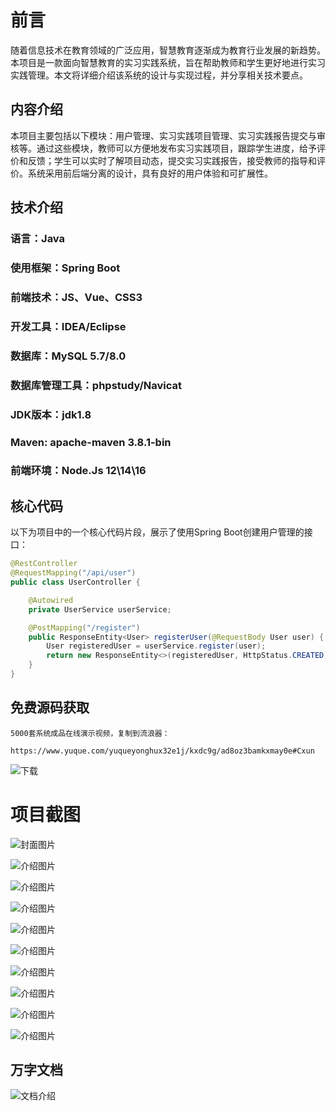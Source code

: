 # 前言

随着信息技术在教育领域的广泛应用，智慧教育逐渐成为教育行业发展的新趋势。本项目是一款面向智慧教育的实习实践系统，旨在帮助教师和学生更好地进行实习实践管理。本文将详细介绍该系统的设计与实现过程，并分享相关技术要点。

## 内容介绍

本项目主要包括以下模块：用户管理、实习实践项目管理、实习实践报告提交与审核等。通过这些模块，教师可以方便地发布实习实践项目，跟踪学生进度，给予评价和反馈；学生可以实时了解项目动态，提交实习实践报告，接受教师的指导和评价。系统采用前后端分离的设计，具有良好的用户体验和可扩展性。

## 技术介绍

### 语言：Java
### 使用框架：Spring Boot
### 前端技术：JS、Vue、CSS3
### 开发工具：IDEA/Eclipse
### 数据库：MySQL 5.7/8.0
### 数据库管理工具：phpstudy/Navicat
### JDK版本：jdk1.8
### Maven: apache-maven 3.8.1-bin
### 前端环境：Node.Js 12\14\16

## 核心代码

以下为项目中的一个核心代码片段，展示了使用Spring Boot创建用户管理的接口：

```java
@RestController
@RequestMapping("/api/user")
public class UserController {

    @Autowired
    private UserService userService;

    @PostMapping("/register")
    public ResponseEntity<User> registerUser(@RequestBody User user) {
        User registeredUser = userService.register(user);
        return new ResponseEntity<>(registeredUser, HttpStatus.CREATED);
    }
}
```

## 免费源码获取

```
5000套系统成品在线演示视频，复制到流浪器： 
```
```
https://www.yuque.com/yuqueyonghux32e1j/kxdc9g/ad8oz3bamkxmay0e#Cxun
```
![下载](https://img12.360buyimg.com/ddimg/jfs/t1/339687/11/1349/28408/68ad865fF412d7877/adaa650483a100f2.jpg)

# 项目截图

![封面图片](https://img10.360buyimg.com/ddimg/jfs/t1/311011/2/26591/252356/689e0d4bFf15bc70c/1c7e01d50b73700b.jpg)

![介绍图片](https://img13.360buyimg.com/ddimg/jfs/t1/312462/17/26092/212163/689e0d2aFa9903878/b2c12ce41d296440.jpg)

![介绍图片](https://img11.360buyimg.com/ddimg/jfs/t1/316398/32/26497/43573/689e0d2aF8ac9d94b/a450816fc60193dd.jpg)

![介绍图片](https://img14.360buyimg.com/ddimg/jfs/t1/322425/40/8405/31559/689e0d2dF451a17bc/a3f6dc1676f5273b.jpg)

![介绍图片](https://img13.360buyimg.com/ddimg/jfs/t1/326477/2/4625/63629/689e0d2dF6357ab39/f1177cbbbbeb118f.jpg)

![介绍图片](https://img11.360buyimg.com/ddimg/jfs/t1/288473/20/26919/44490/689e0d2fF44053966/8a7e829034228cb3.jpg)

![介绍图片](https://img13.360buyimg.com/ddimg/jfs/t1/323785/15/4649/65428/689e0d2fF5e3a4467/f6f6a43391a84c29.jpg)

![介绍图片](https://img11.360buyimg.com/ddimg/jfs/t1/327515/9/4431/51342/689e0d31Fb68e2cc9/e1845096be1b31a2.jpg)

![介绍图片](https://img13.360buyimg.com/ddimg/jfs/t1/321230/30/24740/80038/689e0d32F887b926c/67f7b249cdb24676.jpg)

![介绍图片](https://img14.360buyimg.com/ddimg/jfs/t1/318650/22/25234/63013/689e0d32F2fe79163/cba4626c1b00da89.jpg)


## 万字文档
![文档介绍](https://img14.360buyimg.com/ddimg/jfs/t1/338393/1/3576/156947/68b1ad0cF74dc525c/ff9cd6c574295685.jpg)
